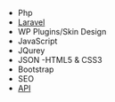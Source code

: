 - Php
- [Laravel](https://github.com/natilosir/chat)
- WP Plugins/Skin Design
- JavaScript
- JQurey
- JSON
 -HTML5 & CSS3
- Bootstrap
- SEO
- [API](https://github.com/natilosir/Telegram-Bot-SDK)
